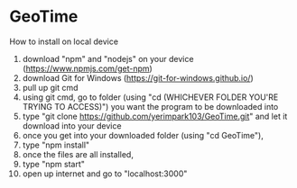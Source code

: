 # GeoTime

How to install on local device
1. download "npm" and "nodejs" on your device (https://www.npmjs.com/get-npm)
2. download Git for Windows (https://git-for-windows.github.io/)
3. pull up git cmd 
4. using git cmd, go to folder (using "cd (WHICHEVER FOLDER YOU'RE TRYING TO ACCESS)") you want the program to be downloaded into
5. type "git clone https://github.com/yerimpark103/GeoTime.git" and let it download into your device
6. once you get into your downloaded folder (using "cd GeoTime"), 
7. type "npm install"
8. once the files are all installed,
9. type "npm start"
10. open up internet and go to "localhost:3000"
